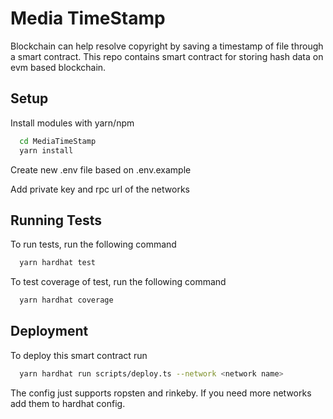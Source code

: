 
# Media TimeStamp

Blockchain can help resolve copyright by saving a timestamp of file through a smart contract.
This repo contains smart contract for storing hash data on evm based blockchain.

## Setup

Install modules with yarn/npm

```bash
  cd MediaTimeStamp
  yarn install
```
Create new .env file based on .env.example

Add private key and rpc url of the networks
## Running Tests

To run tests, run the following command

```bash
  yarn hardhat test
```

To test coverage of test, run the following command

```bash
  yarn hardhat coverage
```

## Deployment

To deploy this smart contract run

```bash
  yarn hardhat run scripts/deploy.ts --network <network name>
```

The config just supports ropsten and rinkeby. If you need more networks add them to hardhat config.




